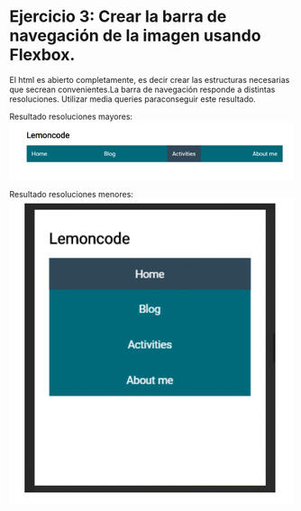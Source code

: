 # Ejercicio 3: Crear la barra de navegación de la imagen usando Flexbox.
El html es abierto completamente, es decir crear las estructuras necesarias que secrean convenientes.La barra de navegación responde a distintas resoluciones. Utilizar media queries paraconseguir este resultado.

Resultado resoluciones mayores:
![resultado resoluciones mayores](./resultado1.png)

Resultado resoluciones menores:
![resultado resoluciones menores](./resultado2.png)
